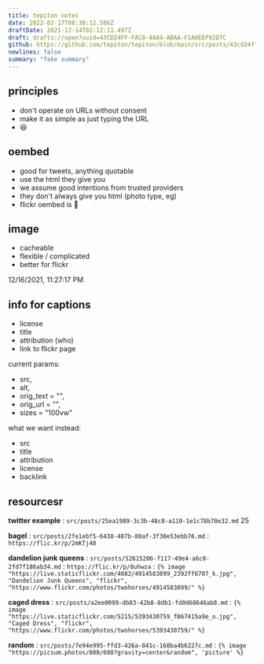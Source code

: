 ```yaml
---
title: tepiton notes
date: 2022-02-17T08:38:12.586Z
draftDate: 2021-12-14T02:12:11.497Z
draft: drafts://open?uuid=43CD24FF-FAC8-4A04-ABAA-F1A0EEF92D7C
github: https://github.com/tepiton/tepiton/blob/main/src/posts/43cd24ff-fac8-4a04-abaa-f1a0eef92d7c.md
newlines: false
summary: "fake summary"
---
```

## principles

  - don't operate on URLs without consent
  - make it as simple as just typing the URL
  -  😆

## oembed
  - good for tweets, anything quotable
  - use the html they give you
  - we assume good intentions from trusted providers
  - they don't always give you html (photo type, eg)
  - flickr oembed is 🤮

## image
  - cacheable
  - flexible / complicated
  - better for flickr

12/16/2021, 11:27:17 PM

## info for captions

- license
- title
- attribution (who)
- link to flickr page

current params:
- src,
- alt, 
- orig_text = "",
- orig_url = "",
- sizes = "100vw"

what we want instead:
- src
- title
- attribution
- license
- backlink

## resourcesr

**twitter example**
:   `src/posts/25ea1989-3c3b-48c8-a110-1e1c78b70e32.md`
25

**bagel**
:  `src/posts/2fe1ebf5-6438-487b-80af-3f30e53ebb76.md`
:  `https://flic.kr/p/2mKTj48`

**dandelion junk queens**
:  `src/posts/52615206-f117-49e4-a6c0-2fd7f186ab34.md`
:  `https://flic.kr/p/8uhwza`
:  `{% image "https://live.staticflickr.com/4082/4914583899_2392ff6707_k.jpg", "Dandelion Junk Queens", "flickr", "https://www.flickr.com/photos/twohorses/4914583899/" %}`


**caged dress**
:	`src/posts/a2ee0099-db83-42b8-8db1-fd0d68646ab8.md`
:	`{% image "https://live.staticflickr.com/5215/5393430759_f067415a9e_o.jpg", "Caged Dress", "flickr", "https://www.flickr.com/photos/twohorses/5393430759/" %}`

**random**
:	`src/posts/7e94e995-ffd3-426a-841c-168ba4b6227c.md`
:	`{% image "https://picsum.photos/600/600?gravity=center&random", 'picture' %}`
